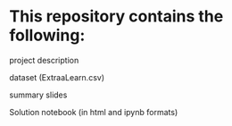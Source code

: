 # This repository contains the following:

project description

dataset (ExtraaLearn.csv)

summary slides

Solution notebook (in html and ipynb formats)
